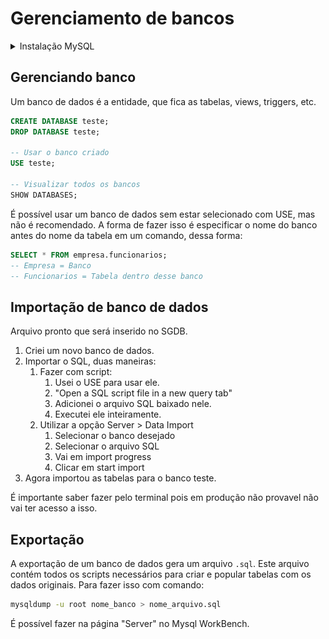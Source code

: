 # Gerenciamento de bancos

<details>

<summary>Instalação MySQL</summary>

Download mysql: [https://dev.mysql.com/downloads/installer/](https://dev.mysql.com/downloads/installer/)

Se os bancos (schemas) não estiverem aparecendo na parte lateral esquerda: [https://stackoverflow.com/questions/47645158/mysql-workbench-left-navigator-panel-missing-on-mac](https://stackoverflow.com/questions/47645158/mysql-workbench-left-navigator-panel-missing-on-mac)

#### Executar pelo terminal

Adicionar isso nas variáveis de ambiente.

![](<../../../.gitbook/assets/mysql path.png>)

</details>

## Gerenciando banco

Um banco de dados é a entidade, que fica as tabelas, views, triggers, etc.

```sql
CREATE DATABASE teste;
DROP DATABASE teste;

-- Usar o banco criado
USE teste;

-- Visualizar todos os bancos
SHOW DATABASES;
```

É possível usar um banco de dados sem estar selecionado com USE, mas não é recomendado. A forma de fazer isso é especificar o nome do banco antes do nome da tabela em um comando, dessa forma:

```sql
SELECT * FROM empresa.funcionarios;
-- Empresa = Banco
-- Funcionarios = Tabela dentro desse banco
```

## Importação de banco de dados

Arquivo pronto que será inserido no SGDB.&#x20;

1. Criei um novo banco de dados.
2. Importar o SQL, duas maneiras:
   1. Fazer com script:
      1. Usei o USE para usar ele.
      2. "Open a SQL script file in a new query tab"
      3. Adicionei o arquivo SQL baixado nele.
      4. Executei ele inteiramente.
   2. Utilizar a opção Server > Data Import
      1. Selecionar o banco desejado
      2. Selecionar o arquivo SQL
      3. Vai em import progress
      4. Clicar em start import
3. Agora importou as tabelas para o banco teste.

É importante saber fazer pelo terminal pois em produção não provavel não vai ter acesso a isso.

## Exportação

A exportação de um banco de dados gera um arquivo `.sql`. Este arquivo contém todos os scripts necessários para criar e popular tabelas com os dados originais. Para fazer isso com comando:

```bash
mysqldump -u root nome_banco > nome_arquivo.sql
```

É possível fazer na página "Server" no Mysql WorkBench.
